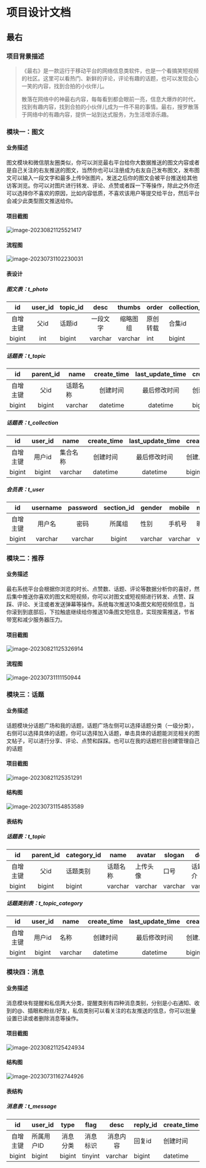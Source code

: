 # 项目设计文档

## 最右

### 项目背景描述

> 《最右》是一款运行于移动平台的网络信息类软件，也是一个看搞笑短视频的社区。这里可以看热门、新鲜的评论，评论有趣的话题，也可以发现会心一笑的内容，找到合拍的小伙伴儿。
>
> 散落在网络中的神最右内容，每每看到都会眼前一亮，信息大爆炸的时代，找到有趣内容，找到合拍的小伙伴儿成为一件不易的事情。最右，搜罗散落于网络中的有趣内容，提供一站到达式服务，为生活增添乐趣。

### 模块一：图文

#### 业务描述

图文模块和微信朋友圈类似，你可以浏览最右平台给你大数据推送的图文内容或者是自己关注的右友推送的图文，当然你也可以注册成为右友自己发布图文，发布图文可以输入一段文字和最多上传9张图片。发送之后你的图文会被平台推送给其他访客浏览。你可以对图片进行转发、评论、点赞或者踩一下等操作，除此之外你还可以选择你不喜欢的原因，比如内容低质，不喜欢该用户等提交给平台，然后平台会减少此类型图文推送给你。

#### 项目截图

![image-20230821125521417](http://gx-uploader.oss-cn-hangzhou.aliyuncs.com/uploads/image-20230821125521417.png?x-oss-process=style/gongxian)

#### 流程图

![image-20230731102230031](http://gx-uploader.oss-cn-hangzhou.aliyuncs.com/uploads/image-20230731102230031.png?x-oss-process=style/gongxian)



#### 表设计

##### 图文表：t_photo

|    id    | user_id | topic_id |   desc   |  thumbs  | order    | collection_id | wells | bads | create_time | last_update_time | creator | last_updator |
| :------: | :-----: | -------- | :------: | :------: | -------- | ------------- | ----- | ---- | :---------: | :--------------: | ------- | ------------ |
| 自增主键 |  父id   | 话题id   | 一段文字 | 缩略图组 | 原创转载 | 合集id        | 点赞  | 踩踩 |  创建时间   |   最后修改时间   | 创建人  | 最后修改人   |
|  bigint  |   int   | bigint   | varchar  | varchar  | int      | bigint        | int   | int  |  datetime   |     datetime     | bigint  | bigint       |

##### 话题表：t_topic

|    id    | parent_id | name     | create_time | last_update_time | creator | last_updator |
| :------: | :-------: | -------- | :---------: | :--------------: | ------- | ------------ |
| 自增主键 |   父id    | 话题名称 |  创建时间   |   最后修改时间   | 创建人  | 最后修改人   |
|  bigint  |  bigint   | varchar  |  datetime   |     datetime     | bigint  | bigint       |

##### 话题表：t_collection

|    id    | user_id | name     | create_time | last_update_time | creator | last_updator |
| :------: | :-----: | -------- | :---------: | :--------------: | ------- | ------------ |
| 自增主键 | 用户id  | 集合名称 |  创建时间   |   最后修改时间   | 创建人  | 最后修改人   |
|  bigint  | bigint  | varchar  |  datetime   |     datetime     | bigint  | bigint       |

##### 会员表：t_user

|    id    | username | password | section_id | gender  | mobile  | nickname | email   | status  | create_time | last_update_time | creator | last_updator |
| :------: | :------: | :------: | :--------: | ------- | ------- | -------- | ------- | ------- | :---------: | :--------------: | ------- | ------------ |
| 自增主键 |  用户名  |   密码   |   所属组   | 性别    | 手机号  | 昵称     | 邮箱    | 状态    |  创建时间   |   最后修改时间   | 创建人  | 最后修改人   |
|  bigint  | varchar  | varchar  |   bigint   | varchar | varchar | varchar  | varchar | tinyint |  datetime   |     datetime     | bigint  | bigint       |



### 模块二：推荐

#### 业务描述

最右系统平台会根据你浏览的时长、点赞数、话题、评论等数据分析你的喜好，然后集中推送你喜欢的图文和短视频，你可以对图文或短视频进行转发、点赞、踩踩、评论、关注或者发送弹幕等操作。系统每次推送10条图文和短视频信息，当你滚到到底部后，下拉触底继续给你推送10条图文短信息，实现按需推送，节省带宽和减少服务器压力。

#### 项目截图

![image-20230821125326914](http://gx-uploader.oss-cn-hangzhou.aliyuncs.com/uploads/image-20230821125326914.png?x-oss-process=style/gongxian)

#### 流程图

![image-20230731111150944](http://gx-uploader.oss-cn-hangzhou.aliyuncs.com/uploads/image-20230731111150944.png?x-oss-process=style/gongxian)



### 模块三：话题

#### 业务描述

话题模块分话题广场和我的话题，话题广场左侧可以选择话题分类（一级分类），右侧可以选择具体的话题，你可以选择加入话题，单击具体的话题能浏览相关的图文帖子，可以进行分享、评论、点赞和踩踩。也可以在我的话题栏目创建管理自己的话题

#### 项目截图

![image-20230821125351291](http://gx-uploader.oss-cn-hangzhou.aliyuncs.com/uploads/image-20230821125351291.png?x-oss-process=style/gongxian)

#### 结构图

![image-20230731154853589](http://gx-uploader.oss-cn-hangzhou.aliyuncs.com/uploads/image-20230731154853589.png?x-oss-process=style/gongxian)

#### 表结构

##### 话题表：t_topic

|    id    | parent_id | category_id | name     | avatar   | slogan  | desc     | create_time | last_update_time | creator | last_updator |
| :------: | :-------: | ----------- | -------- | -------- | ------- | -------- | :---------: | :--------------: | ------- | ------------ |
| 自增主键 |   父id    | 话题类别    | 话题名称 | 上传头像 | 口号    | 话题简介 |  创建时间   |   最后修改时间   | 创建人  | 最后修改人   |
|  bigint  |  bigint   | bigint      | varchar  | varchar  | varchar | varchar  |  datetime   |     datetime     | bigint  | bigint       |

##### 话题类别表：t_topic_category

|    id    | user_id | name    | create_time | last_update_time | creator | last_updator |
| :------: | :-----: | ------- | :---------: | :--------------: | ------- | ------------ |
| 自增主键 | 用户id  | 名称    |  创建时间   |   最后修改时间   | 创建人  | 最后修改人   |
|  bigint  | bigint  | varchar |  datetime   |     datetime     | bigint  | bigint       |

### 模块四：消息

#### 业务描述

消息模块有提醒和私信两大分类，提醒类别有四种消息类别，分别是小右通知、收到的@、插眼和粉丝/好友，私信类别可以看关注的右友推送的信息，你可以批量设置已读或者删除消息等操作。

#### 项目截图

![image-20230821125424934](http://gx-uploader.oss-cn-hangzhou.aliyuncs.com/uploads/image-20230821125424934.png?x-oss-process=style/gongxian)

#### 结构图

![image-20230731162744926](http://gx-uploader.oss-cn-hangzhou.aliyuncs.com/uploads/image-20230731162744926.png?x-oss-process=style/gongxian)



#### 表结构

##### 消息表：t_message

|    id    | user_id    |   type   |   flag   |   desc   | reply_id | create_time | last_update_time | creator | last_updator |
| :------: | ---------- | :------: | :------: | :------: | -------- | ----------- | :--------------: | ------- | ------------ |
| 自增主键 | 所属用户ID | 消息分类 | 消息标识 | 消息内容 | 回复id   | 创建时间    |   最后修改时间   | 创建人  | 最后修改人   |
|  bigint  | bigint     |  bigint  | tinyint  | varchar  | bigint   | datetime    |     datetime     | bigint  | bigint       |

